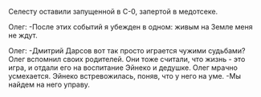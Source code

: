 Селесту оставили запущенной в С-0, запертой в медотсеке.

Олег:
-После этих событий я убежден в одном: живым на Земле меня не ждут.

Олег:
-Дмитрий Дарсов вот так просто играется чужими судьбами?
Олег вспомнил своих родителей. Они тоже считали, что жизнь - это игра, и отдали его на воспитание Эйнеко и дедушке.
Олег мрачно усмехается. Эйнеко встревожилась, поняв, что у него на уме.
-Мы найдем на него управу.